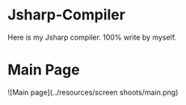 # Jsharp-Compiler
Here is my Jsharp compiler. 100% write by myself.
# Main Page
![Main page](../resources/screen shoots/main.png)


